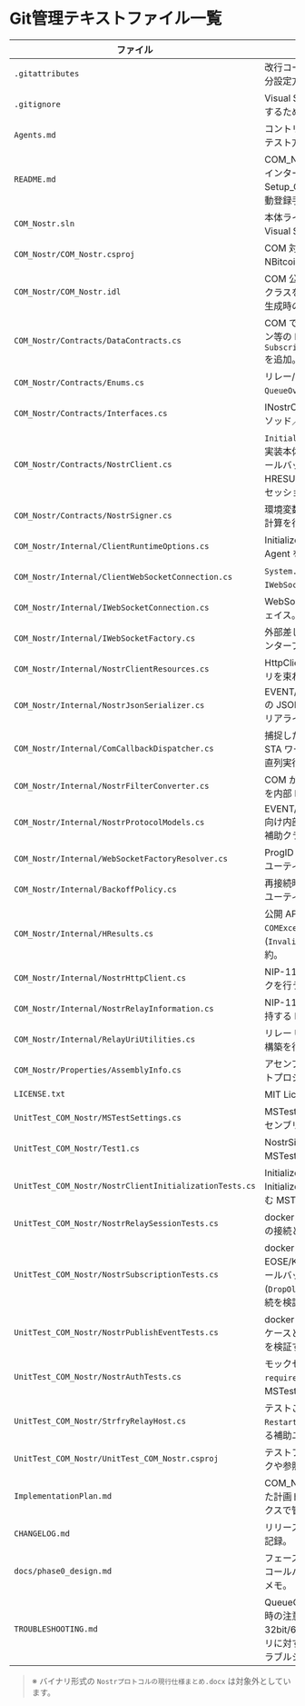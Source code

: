 # Git管理テキストファイル一覧

| ファイル | 概要 |
| --- | --- |
| `.gitattributes` | 改行コードの正規化や特定拡張子のマージ・差分設定方針を定義。 |
| `.gitignore` | Visual Studio/ .NET 開発で不要な生成物を除外するための無視設定。 |
| `Agents.md` | コントリビューター向けの作業ガイドラインとテスト方針を箇条書きで記載。 |
| `README.md` | COM_Nostr コンポーネントの概要、公開 COM インターフェイス、データモデル、Setup_COM_Nostr を用いた MSI 作成手順と手動登録手順をまとめた中心ドキュメント。 |
| `COM_Nostr.sln` | 本体ライブラリとテストプロジェクトを含む Visual Studio ソリューション定義。 |
| `COM_Nostr/COM_Nostr.csproj` | COM 対応の .NET 8 プロジェクト設定と NBitcoin.Secp256k1 依存パッケージを指定。 |
| `COM_Nostr/COM_Nostr.idl` | COM 公開インターフェイスと列挙体、DTO コクラスをまとめた IDL 定義。タイプライブラリ生成時の基準にする。 |
| `COM_Nostr/Contracts/DataContracts.cs` | COM で公開するイベント、フィルタ、オプション等の DTO クラス群を定義し、`SubscriptionOptions.QueueOverflowStrategy` を追加。 |
| `COM_Nostr/Contracts/Enums.cs` | リレー/サブスクリプション状態に加え、`QueueOverflowStrategy` 列挙体を提供。 |
| `COM_Nostr/Contracts/Interfaces.cs` | INostrClient など COM インターフェイス群のメソッド／プロパティ契約を宣言。 |
| `COM_Nostr/Contracts/NostrClient.cs` | `Initialize`/`RespondAuth`/`Dispose` を含む COM 実装本体。`ComCallbackDispatcher` を介したコールバック直列化、`HResults` を用いた HRESULT マッピング、二重 Initialize ガード、セッション掃除を実装。 |
| `COM_Nostr/Contracts/NostrSigner.cs` | 環境変数の秘密鍵で Schnorr 署名とイベントID計算を行う COM 実装クラス。 |
| `COM_Nostr/Internal/ClientRuntimeOptions.cs` | Initialize で正規化したタイムアウトや User-Agent を保持する内部設定モデル。 |
| `COM_Nostr/Internal/ClientWebSocketConnection.cs` | `System.Net.WebSockets.ClientWebSocket` を `IWebSocketConnection` にラップする実装。 |
| `COM_Nostr/Internal/IWebSocketConnection.cs` | WebSocket 送受信を抽象化する内部インターフェイス。 |
| `COM_Nostr/Internal/IWebSocketFactory.cs` | 外部差し替え用ファクトリが実装すべき公開インターフェイス。 |
| `COM_Nostr/Internal/NostrClientResources.cs` | HttpClient/WebSocket/シリアライザのファクトリを束ねたリソースホルダー。 |
| `COM_Nostr/Internal/NostrJsonSerializer.cs` | EVENT/REQ/OK/NOTICE/EOSE/CLOSED/AUTH の JSON 変換ロジックと AUTH challenge デシリアライズを提供。 |
| `COM_Nostr/Internal/ComCallbackDispatcher.cs` | 捕捉した `SynchronizationContext` または内部 STA ワーカースレッドで COM コールバックを直列実行するディスパッチャ実装。 |
| `COM_Nostr/Internal/NostrFilterConverter.cs` | COM から渡された NostrFilter/NostrTagQuery を内部 DTO に正規化するユーティリティ。 |
| `COM_Nostr/Internal/NostrProtocolModels.cs` | EVENT/REQ/OK/NOTICE/EOSE/CLOSED/AUTH 向け内部 DTO (AuthChallenge など) を定義する補助クラス群。 |
| `COM_Nostr/Internal/WebSocketFactoryResolver.cs` | ProgID 解析とファクトリ生成・検証を担当するユーティリティ。 |
| `COM_Nostr/Internal/BackoffPolicy.cs` | 再接続時の指数バックオフ遅延を計算する内部ユーティリティ。 |
| `COM_Nostr/Internal/HResults.cs` | 公開 API で使用するカスタム HRESULT と `COMException` ヘルパー (`InvalidArgument`/`WebSocketFailure` など) を集約。 |
| `COM_Nostr/Internal/NostrHttpClient.cs` | NIP-11 メタデータ取得とコンテンツ種別チェックを行う HTTP ラッパー。 |
| `COM_Nostr/Internal/NostrRelayInformation.cs` | NIP-11 応答の JSON とサポート NIP 配列を保持する DTO。 |
| `COM_Nostr/Internal/RelayUriUtilities.cs` | リレー URL の正規化と NIP-11 エンドポイント構築を行うヘルパー。 |
| `COM_Nostr/Properties/AssemblyInfo.cs` | アセンブリのメタデータと COM 公開設定、テストプロジェクトへの InternalsVisibleTo を構成。 |
| `LICENSE.txt` | MIT License テンプレート本文。 |
| `UnitTest_COM_Nostr/MSTestSettings.cs` | MSTest のメソッド単位並列実行を有効化するアセンブリ属性を宣言。 |
| `UnitTest_COM_Nostr/Test1.cs` | NostrSigner の署名生成と検証動作を確認する MSTest テストケース群。 |
| `UnitTest_COM_Nostr/NostrClientInitializationTests.cs` | Initialize の正規化／異常系に加え、二重 Initialize と Dispose 後再利用の境界テストを含む MSTest ケース。 |
| `UnitTest_COM_Nostr/NostrRelaySessionTests.cs` | docker で strfry リレーを起動し RelaySession の接続と NIP-11 取得を検証する MSTest。 |
| `UnitTest_COM_Nostr/NostrSubscriptionTests.cs` | docker strfry を用いた購読テスト。EOSE/KeepAlive、同期コンテキスト無しでのコールバック dispatch、キュー overflow (`DropOldest`/`Throw`)、リレー再起動後の自動再接続を検証。 |
| `UnitTest_COM_Nostr/NostrPublishEventTests.cs` | docker strfry を用いた EVENT 送信の署名成功ケースと署名不正時の NOTICE/COMException を検証する MSTest。 |
| `UnitTest_COM_Nostr/NostrAuthTests.cs` | モックセッションで AUTH メッセージや `auth-required` プレフィックスの通知連携を検証する MSTest。 |
| `UnitTest_COM_Nostr/StrfryRelayHost.cs` | テストごとに strfry コンテナを起動・停止し、`RestartAsync` でリレー再起動シナリオも提供する補助ユーティリティ。 |
| `UnitTest_COM_Nostr/UnitTest_COM_Nostr.csproj` | テストプロジェクトのターゲットフレームワークや参照設定を定義。 |
| `ImplementationPlan.md` | COM_Nostr 実装フェーズとテスト戦略をまとめた計画ドキュメント (完了タスクはチェックボックスで管理)。 |
| `CHANGELOG.md` | リリース履歴（初版 0.1.0 の主要トピック）を記録。 |
| `docs/phase0_design.md` | フェーズ0で決定したクラス構成、WebSocket/コールバック方針、例外マッピングの詳細設計メモ。 |
| `TROUBLESHOOTING.md` | QueueOverflowStrategy、docker strfry 再起動時の注意点、PowerShell 7 の 0x800080A5、32bit/64bit 登録ミスマッチ、.NET 8 アセンブリに対する tlbexp 失敗時の対処法をまとめたトラブルシュートメモ。 |

> ※ バイナリ形式の `Nostrプロトコルの現行仕様まとめ.docx` は対象外としています。

